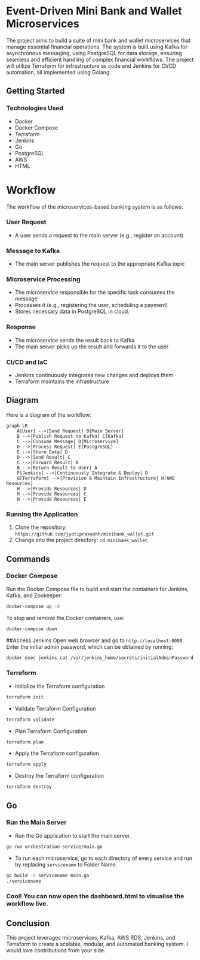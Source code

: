 # Event-Driven Mini Bank and Wallet Microservices

The project aims to build a suite of mini bank and wallet microservices that manage essential financial operations. The system is built using Kafka for asynchronous messaging, using PostgreSQL for data storage, ensuring seamless and efficient handling of complex financial workflows. The project will utilize Terraform for infrastructure as code and Jenkins for CI/CD automation, all implemented using Golang.

## Getting Started

### Technologies Used

* Docker
* Docker Compose
* Terraform
* Jenkins
* Go
* PostgreSQL
* AWS
* HTML

# Workflow

The workflow of the microservices-based banking system is as follows:

### User Request

* A user sends a request to the main server (e.g., register an account)

### Message to Kafka

* The main server publishes the request to the appropriate Kafka topic

### Microservice Processing

* The microservice responsible for the specific task consumes the message
* Processes it (e.g., registering the user, scheduling a payment)
* Stores necessary data in PostgreSQL in cloud.

### Response

* The microservice sends the result back to Kafka
* The main server picks up the result and forwards it to the user

### CI/CD and IaC

* Jenkins continuously integrates new changes and deploys them
* Terraform maintains the infrastructure

## Diagram

Here is a diagram of the workflow:

```mermaid
graph LR
    A[User] -->|Send Request| B[Main Server]
    B -->|Publish Request to Kafka| C[Kafka]
    C -->|Consume Message| D[Microservice]
    D -->|Process Request| E[PostgreSQL]
    E -->|Store Data| D
    D -->|Send Result| C
    C -->|Forward Result| B
    B -->|Return Result to User| A
    F[Jenkins] -->|Continuously Integrate & Deploy| D
    G[Terraform] -->|Provision & Maintain Infrastructure| H[AWS Resources]
    H -->|Provide Resources| D
    H -->|Provide Resources| C
    H -->|Provide Resources| E

```

### Running the Application

1. Clone the repository: `https://github.com/jyotiprakashh/minibank_wallet.git`
2. Change into the project directory: `cd minibank_wallet`


## Commands

### Docker Compose
Run the Docker Compose file to build and start the containers for Jenkins, Kafka, and Zookeeper:
```bash
docker-compose up -d
```

To stop and remove the Docker containers, use:
```bash
docker-compose down
```

##Access Jenkins
Open web browser and go to `http://localhost:8080`.
Enter the initial admin password, which can be obtained by running:
```bash
docker exec jenkins cat /var/jenkins_home/secrets/initialAdminPassword
```


### Terraform

*  Initialize the Terraform configuration
 ```bash
terraform init
```
* Validate Terraform Configuration
 ```bash
terraform validate
```
* Plan Terraform Configuration
 ```bash
terraform plan 
```

* Apply the Terraform configuration
```bash
terraform apply
```

* Destroy the Terraform configuration
```bash
terraform destroy
```


## Go
### Run the Main Server

* Run the Go application to start the main server.
```bash
go run orchestration-service/main.go
```

* To run each microservice, go to each directory of every service and run by replacing `servicename` to Folder Name.
```bash
go build -o servicename main.go
./servicename
``` 

### Cool! You can now open the dashboard.html to visualise the workflow live.

## Conclusion
This project leverages microservices, Kafka, AWS RDS, Jenkins, and Terraform to create a scalable, modular, and automated banking system. I would love contributions from your side.


